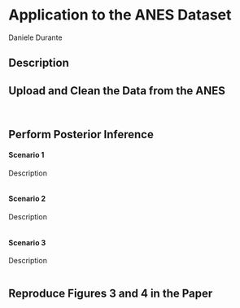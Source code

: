 Application to the ANES Dataset
================
Daniele Durante

Description
-----------


Upload and Clean the Data from the ANES
--------------------------------------


``` r

```

   
``` r
```




Perform Posterior Inference
--------------------------------------

#### Scenario 1

Description

``` r

```

#### Scenario 2

Description

``` r

```

#### Scenario 3

Description

``` r

```

Reproduce Figures 3 and 4 in the Paper
--------------------------------------
